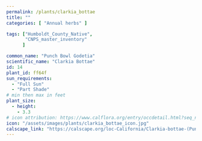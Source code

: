 ```yaml
---
permalink: /plants/clarkia_bottae
title: ""
categories: [ "Annual herbs" ]

tags: ["Humboldt_County_Native",
       "CNPS_master_inventory"
      ]

common_name: "Punch Bowl Godetia"
scientific_name: "Clarkia Bottae"
id: 14
plant_id: ff64f 
sun_requirements:
  - "Full Sun"
  - "Part Shade"
# min then max in feet
plant_size:
  - height: 
    - 3.3
# icon attribution: https://www.calflora.org/entry/occdetail.html?seq_num=mu16577 
icon: "/assets/images/plants/clarkia_bottae_icon.jpg" 
calscape_link: "https://calscape.org/loc-California/Clarkia-bottae-(Punch-Bowl-Godetia)"
---
```



